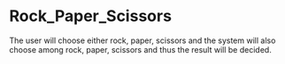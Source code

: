 # Rock_Paper_Scissors
The user will choose either rock, paper, scissors and the system will also choose among rock, paper, scissors and thus the result will be decided.
